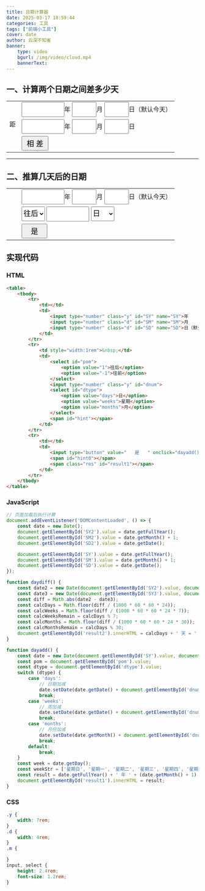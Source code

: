 ```yaml
---
title: 日期计算器
date: 2025-03-17 18:59:44
categories: 工具
tags: ["前端小工具"]
cover: date
author: 云深不知雀
banner:
    type: video
    bgurl: /img/video/cloud.mp4
    bannerText: 
---
```

## 一、计算两个日期之间差多少天
<table>
    <tbody>
        <tr>
            <td></td>
            <td>
                <input type="number" class="y" id="SY2">年
                <input type="number" class="d" id="SM2">月
                <input type="number" class="d" id="SD2">日（默认今天）
            </td>
        </tr>
        <tr>
            <td style="width:1rem" valign="top">距</td>
            <td>
                <input type="number" class="y" id="SY3">年
                <input type="number" class="d" id="SM3">月
                <input type="number" class="d" id="SD3">日
            </td>
        </tr>
        <tr>
            <td></td>
            <td>
                <input type="button" value=" 相 差 " onclick="daydiff()">
                <span class="res" id="result2"></span>
            </td>
        </tr>
    </tbody>
</table>

-----
## 二、推算几天后的日期
<table>
    <tbody>
        <tr>
            <td></td>
            <td>
                <input type="number" class="y" id="SY" name="SY">年
                <input type="number" class="d" id="SM" name="SM">月
                <input type="number" class="d" id="SD" name="SD">日（默认今天）
            </td>
        </tr>
        <tr>
            <td style="width:1rem">&nbsp;</td>
            <td>
                <select id="pom">
                    <option value="1">往后</option> 
                    <option value="-1">往前</option>   
                </select>
                <input type="number" class="y" id="dnum">
                <select id="dtype" onchange="sayHello()">
                    <option value="days">日</option>
                    <option value="weeks">星期</option>
                    <option value="months">月</option>  
                </select>   
                <span id="hint"></span>
            </td>
        </tr>
        <tr>
            <td></td>
            <td>
                <input type="button" value="   是   " onclick="dayadd()">     
                <span id="hint0"></span>
                <span class="res" id="result1"></span>
            </td>
        </tr>
    </tbody>
</table>

<style>
.y {
    width: 7rem;
}
.d {
    width: 4rem;
}
.m {

}
input, select {
    height: 2.4rem;
    font-size: 1.2rem;
}
</style>

<script>
// 页面加载后执行计算
document.addEventListener('DOMContentLoaded', () => {
    const date = new Date();
    document.getElementById('SY2').value = date.getFullYear();
    document.getElementById('SM2').value = date.getMonth() + 1;
    document.getElementById('SD2').value = date.getDate();

    document.getElementById('SY').value = date.getFullYear();
    document.getElementById('SM').value = date.getMonth() + 1;
    document.getElementById('SD').value = date.getDate();
});

function daydiff() {
    const date2 = new Date(document.getElementById('SY2').value, document.getElementById('SM2').value - 1, document.getElementById('SD2').value);
    const date3 = new Date(document.getElementById('SY3').value, document.getElementById('SM3').value - 1, document.getElementById('SD3').value);
    const diff = Math.abs(date2 - date3);
    const calcDays = Math.floor(diff / (1000 * 60 * 60 * 24));
    const calcWeeks = Math.floor(diff / (1000 * 60 * 60 * 24 * 7));
    const calcWeeksRemain = calcDays % 7;
    const calcMonths = Math.floor(diff / (1000 * 60 * 60 * 24 * 30));
    const calcMonthsRemain = calcDays % 30;
    document.getElementById('result2').innerHTML = calcDays + ' 天 = ' + calcWeeks + ' 星期 '+ calcWeeksRemain + ' 天 = ' + calcMonths + ' 月 '+ calcMonthsRemain + ' 天';
}

function dayadd() {
    const date = new Date(document.getElementById('SY').value, document.getElementById('SM').value - 1, document.getElementById('SD').value);
    const pom = document.getElementById('pom').value;
    const dtype = document.getElementById('dtype').value;
    switch (dtype) {
        case 'days':
            // 日期加减
            date.setDate(date.getDate() + document.getElementById('dnum').value * pom);
            break;
        case 'weeks':
            // 周加减
            date.setDate(date.getDate() + document.getElementById('dnum').value * 7 * pom);
            break;
        case 'months':
            // 月份加减
            date.setDate(date.getMonth() + document.getElementById('dnum').value * 30 * pom);
            break;
        default:
            break;
    }
    const week = date.getDay();
    const weekStr = ['星期日', '星期一', '星期二', '星期三', '星期四', '星期五', '星期六'];
    const result = date.getFullYear() + ' 年 ' + (date.getMonth() + 1) + ' 月 ' + date.getDate() + ' 日 ' + weekStr[week];
    document.getElementById('result1').innerHTML = result;
}
</script>

<script src="/js/dateCalc/func.js"></script>

## 实现代码
### HTML
```html
<table>
    <tbody>
        <tr>
            <td></td>
            <td>
                <input type="number" class="y" id="SY" name="SY">年
                <input type="number" class="d" id="SM" name="SM">月
                <input type="number" class="d" id="SD" name="SD">日（默认今天）
            </td>
        </tr>
        <tr>
            <td style="width:1rem">&nbsp;</td>
            <td>
                <select id="pom">
                    <option value="1">往后</option> 
                    <option value="-1">往前</option>   
                </select>
                <input type="number" class="y" id="dnum">
                <select id="dtype">
                    <option value="days">日</option>
                    <option value="weeks">星期</option>
                    <option value="months">月</option>  
                </select>   
                <span id="hint"></span>
            </td>
        </tr>
        <tr>
            <td></td>
            <td>
                <input type="button" value="   是   " onclick="dayadd()">     
                <span id="hint0"></span>
                <span class="res" id="result1"></span>
            </td>
        </tr>
    </tbody>
</table>
```
### JavaScript
```javascript
// 页面加载后执行计算
document.addEventListener('DOMContentLoaded', () => {
    const date = new Date();
    document.getElementById('SY2').value = date.getFullYear();
    document.getElementById('SM2').value = date.getMonth() + 1;
    document.getElementById('SD2').value = date.getDate();

    document.getElementById('SY').value = date.getFullYear();
    document.getElementById('SM').value = date.getMonth() + 1;
    document.getElementById('SD').value = date.getDate();
});

function daydiff() {
    const date2 = new Date(document.getElementById('SY2').value, document.getElementById('SM2').value - 1, document.getElementById('SD2').value);
    const date3 = new Date(document.getElementById('SY3').value, document.getElementById('SM3').value - 1, document.getElementById('SD3').value);
    const diff = Math.abs(date2 - date3);
    const calcDays = Math.floor(diff / (1000 * 60 * 60 * 24));
    const calcWeeks = Math.floor(diff / (1000 * 60 * 60 * 24 * 7));
    const calcWeeksRemain = calcDays % 7;
    const calcMonths = Math.floor(diff / (1000 * 60 * 60 * 24 * 30));
    const calcMonthsRemain = calcDays % 30;
    document.getElementById('result2').innerHTML = calcDays + ' 天 = ' + calcWeeks + ' 星期 '+ calcWeeksRemain + ' 天 = ' + calcMonths + ' 月 '+ calcMonthsRemain + ' 天';
}

function dayadd() {
    const date = new Date(document.getElementById('SY').value, document.getElementById('SM').value - 1, document.getElementById('SD').value);
    const pom = document.getElementById('pom').value;
    const dtype = document.getElementById('dtype').value;
    switch (dtype) {
        case 'days':
            // 日期加减
            date.setDate(date.getDate() + document.getElementById('dnum').value * pom);
            break;
        case 'weeks':
            // 周加减
            date.setDate(date.getDate() + document.getElementById('dnum').value * 7 * pom);
            break;
        case 'months':
            // 月份加减
            date.setDate(date.getMonth() + document.getElementById('dnum').value * 30 * pom);
            break;
        default:
            break;
    }
    const week = date.getDay();
    const weekStr = ['星期日', '星期一', '星期二', '星期三', '星期四', '星期五', '星期六'];
    const result = date.getFullYear() + ' 年 ' + (date.getMonth() + 1) + ' 月 ' + date.getDate() + ' 日 ' + weekStr[week];
    document.getElementById('result1').innerHTML = result;
}
```
### CSS
```css
.y {
    width: 7rem;
}
.d {
    width: 4rem;
}
.m {

}
input, select {
    height: 2.4rem;
    font-size: 1.2rem;
}
```